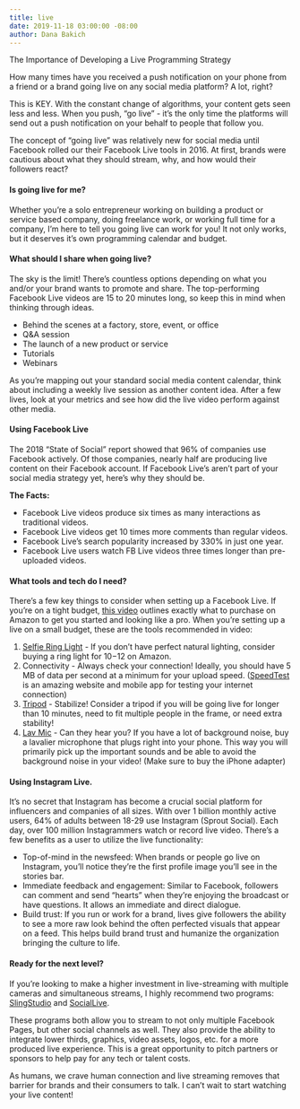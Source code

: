 ```yaml
---
title: live
date: 2019-11-18 03:00:00 -08:00
author: Dana Bakich
---
```


The Importance of Developing a Live Programming Strategy

How many times have you received a push notification on your phone from a friend or a brand going live on any social media platform? A lot, right? 

This is KEY. With the constant change of algorithms, your content gets seen less and less. When you push, “go live” - it’s the only time the platforms will send out a push notification on your behalf to people that follow you. 

The concept of “going live” was relatively new for social media until Facebook rolled our their Facebook Live tools in 2016. At first, brands were cautious about what they should stream, why, and how would their followers react?

#### Is going live for me?

Whether you’re a solo entrepreneur working on building a product or service based company, doing freelance work, or working full time for a company, I’m here to tell you going live can work for you! It not only works, but it deserves it’s own programming calendar and budget. 

#### What should I share when going live?

The sky is the limit! There’s countless options depending on what you and/or your brand wants to promote and share. The top-performing Facebook Live videos are 15 to 20 minutes long, so keep this in mind when thinking through ideas.

- Behind the scenes at a factory, store, event, or office
- Q&A session
- The launch of a new product or service
- Tutorials
- Webinars

As you’re mapping out your standard social media content calendar, think about including a weekly live session as another content idea. After a few lives, look at your metrics and see how did the live video perform against other media. 

#### Using Facebook Live

The 2018 “State of Social” report showed that 96% of companies use Facebook actively. Of those companies, nearly half are producing live content on their Facebook account. If Facebook Live’s aren’t part of your social media strategy yet, here’s why they should be.

**The Facts:**

- Facebook Live videos produce six times as many interactions as traditional videos.
- Facebook Live videos get 10 times more comments than regular videos.
- Facebook Live’s search popularity increased by 330% in just one year.
- Facebook Live users watch FB Live videos three times longer than pre-uploaded videos.

#### What tools and tech do I need?

There’s a few key things to consider when setting up a Facebook Live. If you’re on a tight budget, [this video](https://www.facebook.com/watch/?v=542037599606410) outlines exactly what to purchase on Amazon to get you started and looking like a pro. When you’re setting up a live on a small budget, these are the tools recommended in video:

1. [Selfie Ring Light](https://www.amazon.com/QIAYA-Selfie-Camera-Photography-BatteryPowered/dp/B01NCW7FVU/ref=pd_lpo_sbs_229_t_0?_encoding=UTF8&psc=1&refRID=WENFNQSB21XRTNQCQXAP) - If you don’t have perfect natural lighting, consider buying a ring light for $10-$12 on Amazon.
2. Connectivity - Always check your connection! Ideally, you should have 5 MB of data per second at a minimum for your upload speed. ([SpeedTest](https://www.speedtest.net/) is an amazing website and mobile app for testing your internet connection)
3. [Tripod](https://www.amazon.com/Manfrotto-MKCOMPACTACN-BK-Compact-Action-Tripod/dp/B00L6F16L0/ref=sr_1_3?crid=3I3QJ0V6V83CS&keywords=tripod+manfrotto&qid=1568847283&s=electronics&sprefix=tripod+m%2Celectronics%2C237&sr=1-3) - Stabilize! Consider a tripod if you will be going live for longer than 10 minutes, need to fit multiple people in the frame, or need extra stability!
4. [Lav Mic](https://www.amazon.com/Microphone-Tikysky-Smartphone-Interview-Recording/dp/B07TH2DZ6X/ref=sr_1_1_sspa?keywords=mobile+lav+mic&qid=1568847305&s=electronics&sr=1-1-spons&psc=1&spLa=ZW5jcnlwdGVkUXVhbGlmaWVyPUFBVlozUFZYRTZLN0UmZW5jcnlwdGVkSWQ9QTAyNzE5MjAxQk5QUDRVMVJaME80JmVuY3J5cHRlZEFkSWQ9QTAzMDAzMzFIR0JOMTgyOEwxU0Umd2lkZ2V0TmFtZT1zcF9hdGYmYWN0aW9uPWNsaWNrUmVkaXJlY3QmZG9Ob3RMb2dDbGljaz10cnVl) - Can they hear you? If you have a lot of background noise, buy a lavalier microphone that plugs right into your phone. This way you will primarily pick up the important sounds and be able to avoid the background noise in your video! (Make sure to buy the iPhone adapter)

#### Using Instagram Live.

It’s no secret that Instagram has become a crucial social platform for influencers and companies of all sizes. With over 1 billion monthly active users, 64% of adults between 18-29 use Instagram (Sprout Social). Each day, over 100 million Instagrammers watch or record live video. There’s a few benefits as a user to utilize the live functionality: 

- Top-of-mind in the newsfeed: When brands or people go live on Instagram, you’ll notice they’re the first profile image you’ll see in the stories bar. 
- Immediate feedback and engagement: Similar to Facebook, followers can comment and send “hearts” when they’re enjoying the broadcast or have questions. It allows an immediate and direct dialogue. 
- Build trust: If you run or work for a brand, lives give followers the ability to see a more raw look behind the often perfected visuals that appear on a feed. This helps build brand trust and humanize the organization bringing the culture to life.

#### Ready for the next level? 

If you’re looking to make a higher investment in live-streaming with multiple cameras and simultaneous streams, I highly recommend two programs: [SlingStudio](https://www.myslingstudio.com/) and [SocialLive](https://www.socialive.us/video-creation-and-livestreaming-platform/). 

These programs both allow you to stream to not only multiple Facebook Pages, but other social channels as well. They also provide the ability to integrate lower thirds, graphics, video assets, logos, etc. for a more produced live experience. This is a great opportunity to pitch partners or sponsors to help pay for any tech or talent costs.

As humans, we crave human connection and live streaming removes that barrier for brands and their consumers to talk. I can’t wait to start watching your live content!